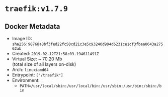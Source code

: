 # `traefik:v1.7.9`

## Docker Metadata

- Image ID: `sha256:98768a8bf3fed22fc50cd21c3e5c93240d994d6231ce1cf3fbaa0643a27562ab`
- Created: `2019-02-12T21:58:03.194611491Z`
- Virtual Size: ~ 70.20 Mb  
  (total size of all layers on-disk)
- Arch: `linux`/`amd64`
- Entrypoint: `["/traefik"]`
- Environment:
  - `PATH=/usr/local/sbin:/usr/local/bin:/usr/sbin:/usr/bin:/sbin:/bin`
